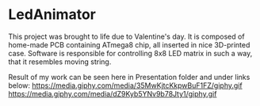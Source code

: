 # LedAnimator

This project was brought to life due to Valentine's day. It is composed of home-made PCB containing ATmega8 chip, all inserted in nice 3D-printed case. Software is responsible for controlling 8x8 LED matrix in such a way, that it resembles moving string.

Result of my work can be seen here in Presentation folder and under links below:
https://media.giphy.com/media/35MwKjtcKkpwBuF1FZ/giphy.gif
https://media.giphy.com/media/dZ9Kyb5YNv9b78Jty1/giphy.gif
